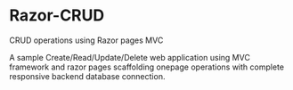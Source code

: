 # Razor-CRUD
CRUD operations using Razor pages MVC 

A sample Create/Read/Update/Delete web application using MVC framework and razor pages scaffolding onepage operations with complete responsive backend database connection.
